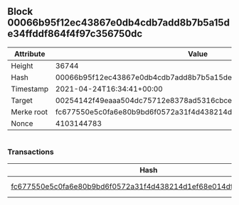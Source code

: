 ## Block 00066b95f12ec43867e0db4cdb7add8b7b5a15de34ffddf864f4f97c356750dc

Attribute | Value
--- | ---
Height | 36744
Hash | 00066b95f12ec43867e0db4cdb7add8b7b5a15de34ffddf864f4f97c356750dc
Timestamp | 2021-04-24T16:34:41+00:00
Target | 00254142f49eaaa504dc75712e8378ad5316cbcead634704b3734b6271167cc4
Merke root | fc677550e5c0fa6e80b9bd6f0572a31f4d438214d1ef68e014dfed48614a691c
Nonce | 4103144783

```

```

### Transactions

Hash | Amount
--- | ---
[fc677550e5c0fa6e80b9bd6f0572a31f4d438214d1ef68e014dfed48614a691c](fc677550e5c0fa6e80b9bd6f0572a31f4d438214d1ef68e014dfed48614a691c.md) | 10.00000000 SKEPTI 

